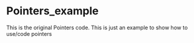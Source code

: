 # Pointers_example
This is the original Pointers code. 
This is just an example to show how to use/code pointers
